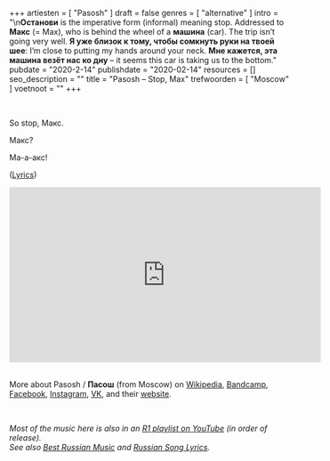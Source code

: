 +++
artiesten = [
  "Pasosh"
]
draft = false
genres = [
  "alternative"
]
intro = "\n**Останови** is the imperative form (informal) meaning stop. Addressed to **Макс** (= Max), who is behind the wheel of a **машина** (car). The trip isn’t going very well. **Я уже близок к тому, чтобы сомкнуть руки на твоей шее**: I’m close to putting my hands around your neck. **Мне кажется, эта машина везёт нас ко дну** – it seems this car is taking us to the bottom."
pubdate = "2020-2-14"
publishdate = "2020-02-14"
resources = []
seo_description = ""
title = "Pasosh – Stop, Max"
trefwoorden = [
  "Moscow"
]
voetnoot = ""
+++

<br/>

So stop, Макс.

Макс?

Ма-а-акс!

([Lyrics](https://genius.com/Pasosh-max-stop-the-car-lyrics))

<iframe width="560" height="315" src="https://www.youtube.com/embed/orv8BLgNZFY" frameborder="0" allow="accelerometer; autoplay; encrypted-media; gyroscope; picture-in-picture" allowfullscreen></iframe>

<br/>

<br/>

More about Pasosh / **Пасош** (from Moscow) on [Wikipedia](https://ru.wikipedia.org/wiki/%D0%9F%D0%B0%D1%81%D0%BE%D1%88), [Bandcamp](https://pasosh.bandcamp.com/), [Facebook](https://www.facebook.com/pasoshband/), [Instagram](https://www.instagram.com/pasoshmoscow/), [VK](https://vk.com/pasosh), and their [website](https://pasosh.moscow/).

<br/>

*Most of the music here is also in an [R1 playlist on YouTube](https://www.youtube.com/playlist?list=PLeE-zqOrSLhxfIpK2vuUJNCKSzyVBi0yM) (in order of release).*  
*See also [Best Russian Music](https://www.youtube.com/playlist?list=PLeE-zqOrSLhxTFYDvlwUu4hYby9DojwoD) and [Russian Song Lyrics](https://www.youtube.com/playlist?list=PLeE-zqOrSLhzkRCATzT8__oNifBChVHGK).*
